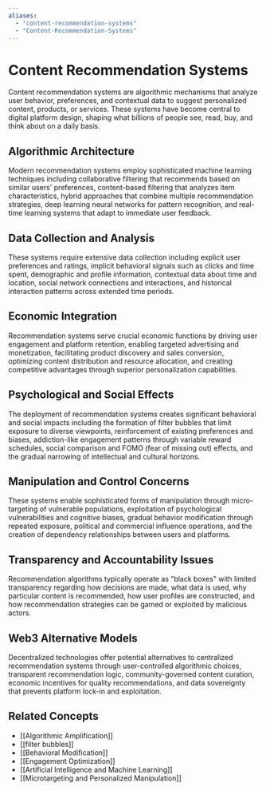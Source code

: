 ```yaml
---
aliases:
  - "content-recommendation-systems"
  - "Content-Recommendation-Systems"
---
```


# Content Recommendation Systems

Content recommendation systems are algorithmic mechanisms that analyze user behavior, preferences, and contextual data to suggest personalized content, products, or services. These systems have become central to digital platform design, shaping what billions of people see, read, buy, and think about on a daily basis.

## Algorithmic Architecture

Modern recommendation systems employ sophisticated machine learning techniques including collaborative filtering that recommends based on similar users' preferences, content-based filtering that analyzes item characteristics, hybrid approaches that combine multiple recommendation strategies, deep learning neural networks for pattern recognition, and real-time learning systems that adapt to immediate user feedback.

## Data Collection and Analysis

These systems require extensive data collection including explicit user preferences and ratings, implicit behavioral signals such as clicks and time spent, demographic and profile information, contextual data about time and location, social network connections and interactions, and historical interaction patterns across extended time periods.

## Economic Integration

Recommendation systems serve crucial economic functions by driving user engagement and platform retention, enabling targeted advertising and monetization, facilitating product discovery and sales conversion, optimizing content distribution and resource allocation, and creating competitive advantages through superior personalization capabilities.

## Psychological and Social Effects

The deployment of recommendation systems creates significant behavioral and social impacts including the formation of filter bubbles that limit exposure to diverse viewpoints, reinforcement of existing preferences and biases, addiction-like engagement patterns through variable reward schedules, social comparison and FOMO (fear of missing out) effects, and the gradual narrowing of intellectual and cultural horizons.

## Manipulation and Control Concerns

These systems enable sophisticated forms of manipulation through micro-targeting of vulnerable populations, exploitation of psychological vulnerabilities and cognitive biases, gradual behavior modification through repeated exposure, political and commercial influence operations, and the creation of dependency relationships between users and platforms.

## Transparency and Accountability Issues

Recommendation algorithms typically operate as "black boxes" with limited transparency regarding how decisions are made, what data is used, why particular content is recommended, how user profiles are constructed, and how recommendation strategies can be gamed or exploited by malicious actors.

## Web3 Alternative Models

Decentralized technologies offer potential alternatives to centralized recommendation systems through user-controlled algorithmic choices, transparent recommendation logic, community-governed content curation, economic incentives for quality recommendations, and data sovereignty that prevents platform lock-in and exploitation.

## Related Concepts

- [[Algorithmic Amplification]]
- [[filter bubbles]]
- [[Behavioral Modification]]
- [[Engagement Optimization]]
- [[Artificial Intelligence and Machine Learning]]
- [[Microtargeting and Personalized Manipulation]]